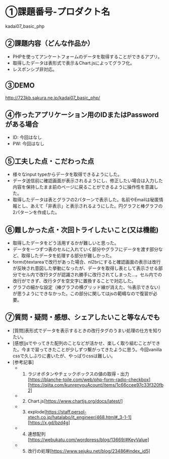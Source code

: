 # ①課題番号-プロダクト名

kadai07_basic_php 

## ②課題内容（どんな作品か）

- PHPを使ってアンケートフォームのデータを取得することができるアプリ。
- 取得したデータは表形式で表示＆Chart.jsによってグラフ化。
- レスポンシブ非対応。

## ③DEMO

http://723kb.sakura.ne.jp/kadai07_basic_php/

## ④作ったアプリケーション用のIDまたはPasswordがある場合

- ID: 今回はなし
- PW: 今回はなし

## ⑤工夫した点・こだわった点

- 様々なinput typeからデータを取得できるようにした。
- データ送信前に確認画面が表示されるようにし、修正したい場合は入力した内容を保持したまま前のページに戻ることができるように操作性を意識した。
- 取得したデータは表とグラフの2パターンで表示した。名前やEmailは秘匿情報とし、あえて「非表示」と表示されるようにした。円グラフと棒グラフの2パターンを作成した。

## ⑥難しかった点・次回トライしたいこと(又は機能)

- 取得したデータをどう活用するかが難しいと思った。
- データを一つずつ表のセルに入れていく部分やグラフにデータを渡す部分など、取得したデータを処理する部分が難しかった。
- formのtextareaで改行があった場合、nl2brにすると確認画面の表示は改行が反映され意図した挙動になったが、データを取得し表として表示させる部分でセル内で改行タグが認識され勝手に改行されてしまった…。セル内での改行ができず、改行タグを空文字に置換することで対応した。
- グラフの細かな設定（棒グラフの横グリッド線が消えた、％表示できない）が思うようにできなかった。この部分に関してはjsの範疇なので復習が必要。

## ⑦質問・疑問・感想、シェアしたいこと等なんでも

- [質問]表形式でデータを表示するときの改行タグのうまい処理の仕方を知りたい。
- [感想]jsでやってきた配列のことなどが活かせ、楽しく取り組むことができた。今まで習ってきたことが少しずつ繋がってきたように思う。今回vanilla cssで久しぶりに書いたが、やっぱりcssは難しい。
- [参考記事]
  - 1. ラジオボタンやチェックボックスの値の取得・出力[https://blanche-toile.com/web/php-form-radio-checkbox] [https://qiita.com/kunrenyouAcount/items/1c66ccee97c33f320fb2]
  - 2. Chart.js[https://www.chartjs.org/docs/latest/]
  - 3. explode[https://staff.persol-xtech.co.jp/hatalabo/it_engineer/468.html#_3-1-1] [https://x.gd/bzd4g]
  - 4. 連想配列[https://webukatu.com/wordpress/blog/13669/#KeyValue]
  - 5. 改行の処理[https://www.sejuku.net/blog/23486#index_id5]